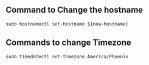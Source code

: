 Command to Change the hostname
---
```Shell
sudo hostnamectl set-hostname ${new-hostname}
```

Commands to change Timezone
---
```Shell
sudo timedatectl set-timezone America/Phoenix
```
